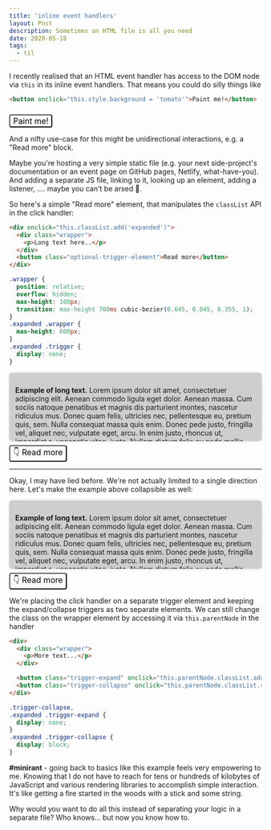 ```yaml
---
title: 'inline event handlers'
layout: Post
description: Sometimes an HTML file is all you need
date: 2020-05-18
tags:
  - til
---
```


I recently realised that an HTML event handler has access to the DOM node via `this` in
its inline event handlers. That means you could do silly things like

```html
<button onclick="this.style.background = 'tomato'">Paint me!</button>
```

<button onclick="this.style.background = 'tomato'">Paint me!</button>

And a nifty use-case for this might be unidirectional interactions, e.g. a "Read more" block.

Maybe you're hosting a very simple static file (e.g. your next side-project's documentation
or an event page on GitHub pages, Netlify, what-have-you). And adding a separate
JS file, linking to it, looking up an element, adding a listener, .... maybe you can't be arsed 🙊.

So here's a simple "Read more" element, that manipulates the `classList` API in the click handler:

```html
<div onclick="this.classList.add('expanded')">
  <div class="wrapper">
    <p>Long text here..</p>
  </div>
  <button class="optional-trigger-element">Read more</button>
</div>
```

```css
.wrapper {
  position: relative;
  overflow: hidden;
  max-height: 100px;
  transition: max-height 700ms cubic-bezier(0.645, 0.045, 0.355, 1);
}
.expanded .wrapper {
  max-height: 600px;
}
.expanded .trigger {
  display: none;
}
```

<div onclick="this.classList.add('expanded')">
  <div class="wrapper">
    <p><strong>Example of long text.</strong> Lorem ipsum dolor sit amet, consectetuer adipiscing elit. Aenean commodo ligula eget dolor. Aenean massa. Cum sociis natoque penatibus et magnis dis parturient montes, nascetur ridiculus mus. Donec quam felis, ultricies nec, pellentesque eu, pretium quis, sem. Nulla consequat massa quis enim. Donec pede justo, fringilla vel, aliquet nec, vulputate eget, arcu. In enim justo, rhoncus ut, imperdiet a, venenatis vitae, justo. Nullam dictum felis eu pede mollis pretium. Integer tincidunt. Cras dapibus. Vivamus elementum semper nisi. Aenean vulputate eleifend tellus. Aenean leo ligula, porttitor eu, consequat vitae, eleifend ac, enim. Aliquam lorem ante, dapibus in, viverra quis, feugiat a, tellus. Phasellus viverra nulla ut metus varius laoreet. Quisque rutrum. Aenean imperdiet. Etiam ultricies nisi vel augue. Curabitur ullamcorper ultricies nisi. Sed consequat, leo eget bibendum sodales, augue velit cursus nunc</p>
  </div>
  <button class="trigger">👇 Read more</button>
</div>

<hr class="-spaced" />

Okay, I may have lied before. We're not actually limited to a single direction here.
Let's make the example above collapsible as well:

<div>
  <div class="wrapper">
    <p><strong>Example of long text.</strong> Lorem ipsum dolor sit amet, consectetuer adipiscing elit. Aenean commodo ligula eget dolor. Aenean massa. Cum sociis natoque penatibus et magnis dis parturient montes, nascetur ridiculus mus. Donec quam felis, ultricies nec, pellentesque eu, pretium quis, sem. Nulla consequat massa quis enim. Donec pede justo, fringilla vel, aliquet nec, vulputate eget, arcu. In enim justo, rhoncus ut, imperdiet a, venenatis vitae, justo. Nullam dictum felis eu pede mollis pretium. Integer tincidunt. Cras dapibus. Vivamus elementum semper nisi. Aenean vulputate eleifend tellus. Aenean leo ligula, porttitor eu, consequat vitae, eleifend ac, enim. Aliquam lorem ante, dapibus in, viverra quis, feugiat a, tellus. Phasellus viverra nulla ut metus varius laoreet. Quisque rutrum. Aenean imperdiet. Etiam ultricies nisi vel augue. Curabitur ullamcorper ultricies nisi. Sed consequat, leo eget bibendum sodales, augue velit cursus nunc</p>
  </div>
  <button class="trigger-expand" onclick="this.parentNode.classList.add('expanded')">👇 Read more</button>
  <button class="trigger-collapse" onclick="this.parentNode.classList.remove('expanded')">👆 Show less</button>
</div>

We're placing the click handler on a separate trigger element and keeping the
expand/collapse triggers as two separate elements. We can still change the class
on the wrapper element by accessing it via `this.parentNode` in the handler

```html
<div>
  <div class="wrapper">
    <p>More text...</p>
  </div>

  <button class="trigger-expand" onclick="this.parentNode.classList.add('expanded')">👇 Read more</button>
  <button class="trigger-collapse" onclick="this.parentNode.classList.remove('expanded')">👆 Show less</button>
</div>
```

```css
.trigger-collapse,
.expanded .trigger-expand {
  display: none;
}
.expanded .trigger-collapse {
  display: block;
}
```

<div class="foxy-box -padded-m -space-top">
  <strong>#minirant</strong> - going back to basics like this example feels very
  empowering to me. Knowing that I do not have to reach for tens or hundreds of
  kilobytes of JavaScript and various rendering libraries to accomplish simple
  interaction. It's like getting a fire started in the woods with a stick and some string.
</div>

Why would you want to do all this instead of separating your logic in a separate file?
Who knows... but now you know how to.

<style>
.wrapper {
  position: relative;
  overflow: hidden;
  max-height: 112px;
  background-color: #CECECE;
  box-shadow: 0px 0px 5px 0px rgba(0, 0, 0, 0.15);
  border-radius: 6px;
  padding: 12px;
  transition: max-height 400ms cubic-bezier(0.645, 0.045, 0.355, 1);
}
.expanded .wrapper {
  max-height: 600px;
}
.trigger-collapse,
.expanded .trigger,
.expanded .trigger-expand {
  display: none;
}
.expanded .trigger-collapse {
  display: block;
}
button {
  background: none;
  font-size: 16px;
  font-family: inherit;
  margin-top: 8px;
  border-radius: 4px;
}
</style>
